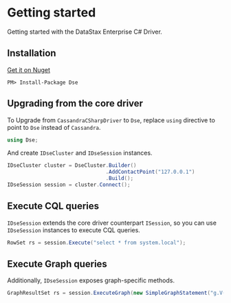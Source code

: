 # Getting started

Getting started with the DataStax Enterprise C# Driver.

## Installation

[Get it on Nuget][nuget]

```
PM> Install-Package Dse
```

## Upgrading from the core driver

To Upgrade from `CassandraCSharpDriver` to `Dse`, replace `using` directive to point to `Dse` instead of `Cassandra`.

```csharp
using Dse;
```

And create `IDseCluster` and `IDseSession` instances.

```csharp
IDseCluster cluster = DseCluster.Builder()
                                .AddContactPoint("127.0.0.1")
                                .Build();
IDseSession session = cluster.Connect();
```

## Execute CQL queries

`IDseSession` extends the core driver counterpart `ISession`, so you can use `IDseSession` instances to execute CQL
queries.

```csharp
RowSet rs = session.Execute("select * from system.local");
```

## Execute Graph queries

Additionally, `IDseSession` exposes graph-specific methods.

```csharp
GraphResultSet rs = session.ExecuteGraph(new SimpleGraphStatement("g.V()"));
```

[nuget]: https://nuget.org/packages/Dse/
[dse]: http://www.datastax.com/products/datastax-enterprise
[core-driver]: https://github.com/datastax/csharp-driver-dse
[core-driver-docs]: http://datastax.github.io/csharp-driver/
[core-features]: http://datastax.github.io/csharp-driver/features/

